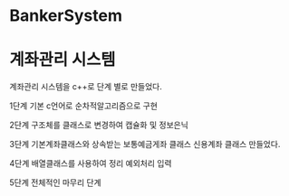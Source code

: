 # BankerSystem
# 계좌관리 시스템

계좌관리 시스템을 c++로 단계 별로 만들었다.

1단계 기본 c언어로 순차적알고리즘으로 구현

2단계 구조체를 클래스로 변경하여 캡슐화 및 정보은닉

3단계 기본계좌클래스와 상속받는 보통예금게좌 클래스 신용계좌 클래스 만들었다.

4단계 배열클래스를 사용하여 정리 예외처리 입력

5단계 전체적인 마무리 단계
